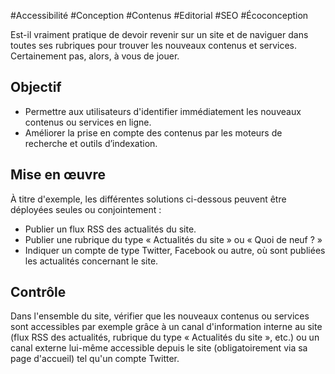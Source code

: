 
#Accessibilité #Conception #Contenus #Editorial #SEO #Écoconception

Est-il vraiment pratique de devoir revenir sur un site et de naviguer dans toutes ses rubriques pour trouver les nouveaux contenus et services. Certainement pas, alors, à vous de jouer.

Objectif
--------

*   Permettre aux utilisateurs d'identifier immédiatement les nouveaux contenus ou services en ligne.
*   Améliorer la prise en compte des contenus par les moteurs de recherche et outils d’indexation.

Mise en œuvre
-------------

À titre d'exemple, les différentes solutions ci-dessous peuvent être déployées seules ou conjointement :

*   Publier un flux RSS des actualités du site.
*   Publier une rubrique du type « Actualités du site » ou « Quoi de neuf ? »
*   Indiquer un compte de type Twitter, Facebook ou autre, où sont publiées les actualités concernant le site.

Contrôle
--------

Dans l'ensemble du site, vérifier que les nouveaux contenus ou services sont accessibles par exemple grâce à un canal d'information interne au site (flux RSS des actualités, rubrique du type « Actualités du site », etc.) ou un canal externe lui-même accessible depuis le site (obligatoirement via sa page d'accueil) tel qu'un compte Twitter.
